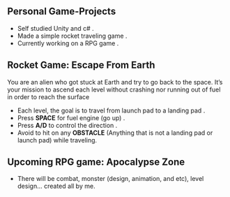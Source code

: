 ## Personal Game-Projects
* Self studied Unity and c# .
* Made a simple rocket traveling game .
* Currently working on a RPG game .

## Rocket Game: Escape From Earth
You are an alien who got stuck at Earth and try to go back to the space. It’s your mission to ascend each level without crashing nor running out of fuel in order to reach the surface
* Each level, the goal is to travel from launch pad to a landing pad .
* Press **SPACE** for fuel engine (go up) .
* Press **A/D** to control the direction .
* Avoid to hit on any **OBSTACLE** (Anything that is not a landing pad or launch pad) while traveling.

## Upcoming RPG game: Apocalypse Zone
* There will be combat, monster (design, animation, and etc), level design... created all by me.
